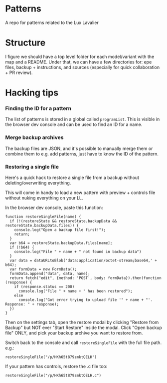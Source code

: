# Patterns
A repo for patterns related to the Lux Lavalier

# Structure

I figure we should have a top level folder for each model/variant with the map and a README. Under that, we can have a few directories for: epe files, backup + instructions, and sources (especially for quick collaboration + PR review).

# Hacking tips

### Finding the ID for a pattern

The list of patterns is stored in a global called `programList`. This is visible in the browser dev console and can be used to find an ID for a name.

### Merge backup archives

The backup files are JSON, and it's possible to manually merge them or combine them to e.g. add patterns, just have to know the ID of the pattern.

### Restoring a single file

Here's a quick hack to restore a single file from a backup without deleting/overwriting everything.

This will come in handy to load a new pattern with preview + controls file without nuking everything on your LL.

In the browser dev console, paste this function:

```
function restoreSingleFile(name) {
  if (!(restoreState && restoreState.backupData && restoreState.backupData.files)) {
    console.log("Open a backup file first!");
    return;
  }
  var b64 = restoreState.backupData.files[name];
  if (!b64) {
    console.log("File " + name + " not found in backup data")
  }
  var data = dataURLtoBlob('data:application/octet-stream;base64,' + b64);
  var formData = new FormData();
  formData.append("data", data, name);
  return fetch("edit", {method: 'POST', body: formData}).then(function (response) {
    if (response.status == 200)
      console.log("File " + name + " has been restored");
    else
      console.log("Got error trying to upload file '" + name + "'. Response: " + response);
  })
}
```

Then on the settings tab, open the restore modal by clicking "Restore from Backup" but NOT ever "Start Restore" inside the modal. Click "Open backup file" ONLY, and pick your backup archive you want to restore from. 

Switch back to the console and call `restoreSingleFile` with the full file path. e.g.:
```
restoreSingleFile("/p/HKh65t879zmktQELH")
```

If your pattern has controls, restore the .c file too:

```
restoreSingleFile("/p/HKh65t879zmktQELH.c")
```
